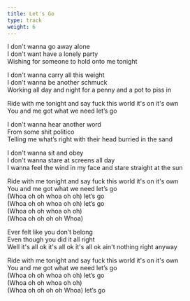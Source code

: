```yaml
---
title: Let's Go
type: track
weight: 6
---
```

I don't wanna go away alone  
I don't want have a lonely party  
Wishing for someone to hold onto me tonight

I don't wanna carry all this weight  
I don't wanna be another schmuck  
Working all day and night for a penny and a pot to piss in

Ride with me tonight and say fuck this world it's on it's own  
You and me got what we need let’s go

I don't wanna hear another word  
From some shit politico  
Telling me what’s right with their head burried in the sand

I don't wanna sit and obey  
I don't wanna stare at screens all day  
I wanna feel the wind in my face and stare straight at the sun

Ride with me tonight and say fuck this world it's on it's own  
You and me got what we need let’s go  
(Whoa oh oh whoa oh oh) let’s go  
(Whoa oh oh whoa oh oh) let’s go  
(Whoa oh oh whoa oh oh)  
(Whoa oh oh oh oh Whoa)

Ever felt like you don’t belong  
Even though you did it all right  
Well it's all ok it's all ok it's all ok ain't nothing right anyway

Ride with me tonight and say fuck this world it's on it's own  
You and me got what we need let’s go  
(Whoa oh oh whoa oh oh) let’s go  
(Whoa oh oh whoa oh oh)  
(Whoa oh oh oh oh Whoa) let’s go

